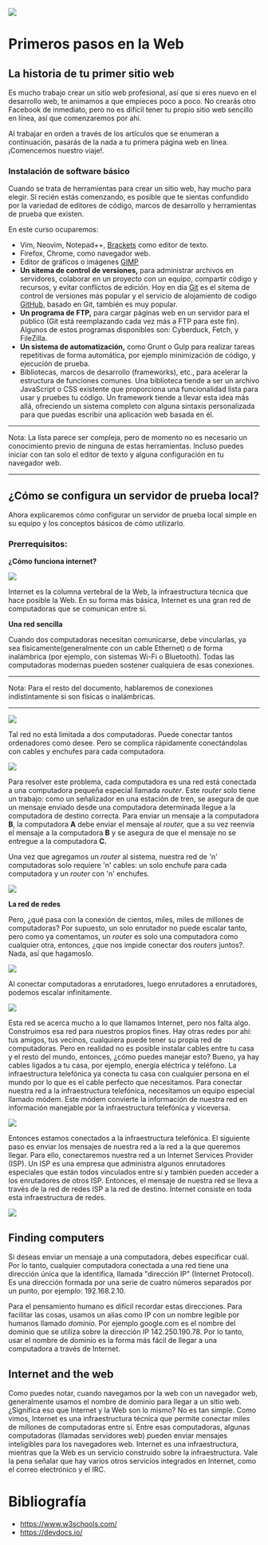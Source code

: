 ![](https://raw.githubusercontent.com/GabrielCourses/web_development/main/image/header.png)

# Primeros pasos en la Web

## La historia de tu primer sitio web

Es mucho trabajo crear un sitio web profesional, así que si eres nuevo en el desarrollo web, te animamos a que empieces poco a poco. No crearás otro Facebook de inmediato, pero no es difícil tener tu propio sitio web sencillo en línea, así que comenzaremos por ahí.

Al trabajar en orden a través de los artículos que se enumeran a continuación, pasarás de la nada a tu primera página web en línea. ¡Comencemos nuestro viaje!.

### Instalación de software básico

Cuando se trata de herramientas para crear un sitio web, hay mucho para elegir. Si recién estás comenzando, es posible que te sientas confundido por la variedad de editores de código, marcos de desarrollo y herramientas de prueba que existen. 

En este curso ocuparemos:

- Vim, Neovim, Notepad++, [Brackets](https://brackets.io/) como editor de texto.
- Firefox, Chrome, como navegador web.
- Editor de gráficos o imágenes [GIMP](https://www.gimp.org/)
- **Un sitema de control de versiones,** para administrar archivos en servidores, colaborar en un proyecto con un equipo, compartir código y recursos, y evitar conflictos de edición. Hoy en día [Git](https://git-scm.com/) es el sitema de control de versiones más popular y el servicio de alojamiento de codigo [GitHub](https://github.com/), basado en Git, también es muy popular.
- **Un programa de FTP,** para cargar páginas web en un servidor para el público (Git está reemplazando cada vez más a FTP para este fin). Algunos de estos programas disponibles son: Cyberduck, Fetch, y FileZilla.
- **Un sistema de automatización,** como Grunt o Gulp para realizar tareas repetitivas de forma automática, por ejemplo minimización de código, y ejecución de prueba.
- Bibliotecas, marcos de desarrollo (frameworks), etc., para acelerar la estructura de funciones comunes. Una biblioteca tiende a ser un archivo JavaScript o CSS existente que proporciona una funcionalidad lista para usar y pruebes tu código. Un framework tiende a llevar esta idea más allá, ofreciendo un sistema completo con alguna sintaxis personalizada para que puedas escribir una aplicación web basada en él.

***
Nota: La lista parece ser compleja, pero de momento no es necesario un conocimiento previo de ninguna de estas herramientas. Incluso puedes iniciar con tan solo el editor de texto y alguna configuración en tu navegador web.
***

## ¿Cómo se configura un servidor de prueba local?

Ahora explicaremos cómo configurar un servidor de prueba local simple en su equipo y los conceptos básicos de cómo utilizarlo.

### Prerrequisitos:

**¿Cómo funciona internet?**

![](https://raw.githubusercontent.com/GabrielCourses/web_development/main/image/internet.png)

Internet es la columna vertebral de la Web, la infraestructura técnica que hace posible la Web. En su forma más básica, Internet es una gran red de computadoras que se comunican entre sí.

**Una red sencilla**

Cuando dos computadoras necesitan comunicarse, debe vincularlas, ya sea físicamente(generalmente con un cable Ethernet) o de forma inalámbrica (por ejemplo, con sistemas Wi-Fi o Bluetooth). Todas las computadoras modernas pueden sostener cualquiera de esas conexiones.

***
Nota: Para el resto del documento, hablaremos de conexiones indistintamente si son físicas o inalámbricas.
***

![](https://raw.githubusercontent.com/GabrielCourses/web_development/main/image/simple.png)

Tal red no está limitada a dos computadoras. Puede conectar tantos ordenadores como desee. Pero se complica rápidamente conectándolas con cables y enchufes para cada computadora.

![](https://raw.githubusercontent.com/GabrielCourses/web_development/main/image/multiple.png)

Para resolver este problema, cada computadora es una red está conectada a una computadora pequeña especial llamada _router_. Este _router_ solo tiene un trabajo: como un señalizador en una estación de tren, se asegura de que un mensaje enviado desde una computadora determinada llegue a la computadora de destino correcta. Para enviar un mensaje a la computadora **B**, la computadora **A** debe enviar el mensaje al _router,_ que a su vez reenvía el mensaje a la computadora **B** y se asegura de que el mensaje no se entregue a la computadora **C.**

Una vez que agregamos un _router_ al sistema, nuestra red de 'n' computadoras solo requiere 'n' cables: un solo enchufe para cada computadora y un _router_ con 'n' enchufes.

![](https://raw.githubusercontent.com/GabrielCourses/web_development/main/image/router.png)

**La red de redes**

Pero, ¿qué pasa con la conexión de cientos, miles, miles de millones de computadoras? Por supuesto, un solo enrutador no puede escalar tanto, pero como ya comentamos, un _router_ es solo una computadora como cualquier otra, entonces, ¿que nos impide conectar dos _routers_ juntos?. Nada, así que hagamoslo.

![](https://raw.githubusercontent.com/GabrielCourses/web_development/main/image/two_routers.png)

Al conectar computadoras a enrutadores, luego enrutadores a enrutadores, podemos escalar infinitamente.

![](https://raw.githubusercontent.com/GabrielCourses/web_development/main/image/routers00.png)

Esta red se acerca mucho a lo que llamamos Internet, pero nos falta algo. Construimos esa red para nuestros propios fines. Hay otras redes por ahí: tus amigos, tus vecinos, cualquiera puede tener su propia red de computadoras. Pero en realidad no es posible instalar cables entre tu casa y el resto del mundo, entonces, ¿cómo puedes manejar esto? Bueno, ya hay cables ligados a tu casa, por ejemplo, energía eléctrica y teléfono. La infraestructura telefónica ya conecta tu casa con cualquier persona en el mundo por lo que es el cable perfecto que necesitamos. Para conectar nuestra red a la infraestructura telefónica, necesitamos un equipo especial llamado módem. Este módem convierte la información de nuestra red en información manejable por la infraestructura telefónica y viceversa.

![](https://raw.githubusercontent.com/GabrielCourses/web_development/main/image/modem.png)

Entonces estamos conectados a la infraestructura telefónica. El siguiente paso es enviar los mensajes de nuestra red a la red a la que queremos llegar. Para ello, conectaremos nuestra red a un Internet Services Provider (ISP). Un ISP es una empresa que administra algunos enrutadores especiales que están todos vinculados entre sí y también pueden acceder a los enrutadores de otros ISP. Entonces, el mensaje de nuestra red se lleva a través de la red de redes ISP a la red de destino. Internet consiste en toda esta infraestructura de redes.

![](https://raw.githubusercontent.com/GabrielCourses/web_development/main/image/isp.png)

## Finding computers

Si deseas enviar un mensaje a una computadora, debes especificar cuál. Por lo tanto, cualquier computadora conectada a una red tiene una dirección única que la identifica, llamada "dirección IP" (Internet Protocol). Es una dirección formada por una serie de cuatro números separados por un punto, por ejemplo: 192.168.2.10.

Para el pensamiento humano es difícil recordar estas direcciones. Para facilitar las cosas, usamos un alias como IP con un nombre legible por humanos llamado _dominio_. Por ejemplo google.com es el nombre del dominio que se utiliza sobre la dirección IP 142.250.190.78. Por lo tanto, usar el nombre de dominio es la forma más fácil de llegar a una computadora a través de Internet.

## Internet and the web

Como puedes notar, cuando navegamos por la web con un navegador web, generalmente usamos el nombre de dominio para llegar a un sitio web. ¿Significa eso que Internet y la Web son lo mismo? No es tan simple. Como vimos, Internet es una infraestructura técnica que permite conectar miles de millones de computadoras entre sí. Entre esas computadoras, algunas computadoras (llamadas servidores web) pueden enviar mensajes inteligibles para los navegadores web. Internet es una infraestructura, mientras que la Web es un servicio construido sobre la infraestructura. Vale la pena señalar que hay varios otros servicios integrados en Internet, como el correo electrónico y el IRC.

# Bibliografía

- https://www.w3schools.com/
- https://devdocs.io/








